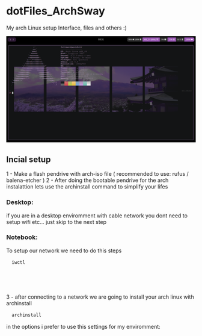# dotFiles_ArchSway

My arch Linux setup Interface, files and others :)

<img src="./imgs/screenshot-2023-05-29-033143.png">

## Incial setup

1 - Make a flash pendrive with arch-iso file ( recommended to use: rufus / balena-etcher )
2 - After doing the bootable pendrive for the arch instalattion lets use the archinstall command to simplify your lifes

### Desktop:

if you are in a desktop enviromment with cable network you dont need to setup wifi etc... just skip to the next step

### Notebook:

To setup our network we need to do this steps

```bash
  iwctl 
```

```bash
  
```

```bash
  
```

3 - after connecting to a network we are going to install your arch linux with archinstall

```bash
  archinstall
```

in the options i prefer to use this settings for my enviromment:

